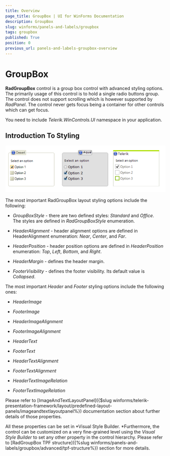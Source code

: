 ```yaml
---
title: Overview
page_title: GroupBox | UI for WinForms Documentation
description: GroupBox
slug: winforms/panels-and-labels/groupbox
tags: groupbox
published: True
position: 0
previous_url: panels-and-labels-groupbox-overview
---
```


# GroupBox





__RadGroupBox__ control is a group box control with advanced styling options. The primarily usage of this control is to hold a single radio buttons group. The control does not support scrolling which is however supported by *RadPanel*. The control never gets focus being a container for other controls which can get focus. 

You need to include *Telerik.WinControls.UI* namespace in your application.

## Introduction To Styling

![panels-and-labels-groupbox-overview 001](images/panels-and-labels-groupbox-overview001.png)

The most important RadGroupBox layout styling options include the following:

* *GroupBoxStyle* - there are two defined styles: *Standard* and *Office*. The styles are defined in *RadGroupBoxStyle* enumeration.

* *HeaderAlignment* - header alignment options are defined in HeaderAlignment enumeration: *Near*, *Center*, and *Far*.

* *HeaderPosition* - header position options are defined in *HeaderPosition* enumeration: *Top*, *Left*, *Bottom*, and *Right*.

* *HeaderMargin* - defines the header margin.

* *FooterVisibility* - defines the footer visibility. Its default value is *Collapsed*.

The most important *Header* and *Footer* styling options include the following ones:

* *HeaderImage*

* *FooterImage*

* *HeaderImageAlignment*

* *FooterImageAlignment*

* *HeaderText*

* *FooterText*

* *HeaderTextAlignment*

* *FooterTextAlignment*

* *HeaderTextImageRelation*

* *FooterTextImageRelation*

Please refer to [ImageAndTextLayoutPanel]({$slug winforms/telerik-presentation-framework/layout/predefined-layout-panels/imageandtextlayoutpanel%}) documentation section about further details of those properties.

All these properties can be set in *Visual Style Builder. *Furthermore, the control can be customized on a very fine-grained level using the *Visual Style Builder* to set any other property in the control hierarchy. Please refer to [RadGroupBox TPF structure]({%slug winforms/panels-and-labels/groupbox/advanced/tpf-structure%}) section for more details.
